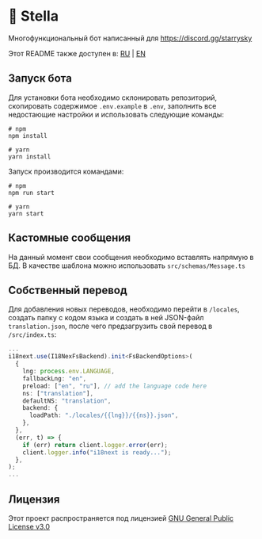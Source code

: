 # 💫 Stella

Многофункциональный бот написанный для https://discord.gg/starrysky

Этот README также доступен в: [RU](README_ru.md) | [EN](README.md)

## Запуск бота

Для установки бота необходимо склонировать репозиторий, скопировать содержимое `.env.example` в `.env`, заполнить все недостающие настройки и использовать следующие команды:

```
# npm
npm install

# yarn
yarn install
```

Запуск производится командами:

```
# npm
npm run start

# yarn
yarn start
```

## Кастомные сообщения

На данный момент свои сообщения необходимо вставлять напрямую в БД.
В качестве шаблона можно использовать `src/schemas/Message.ts`

## Собственный перевод

Для добавления новых переводов, необходимо перейти в `/locales`,
создать папку с кодом языка
и создать в ней JSON-файл `translation.json`, после чего
предзагрузить свой перевод в `/src/index.ts`:

```ts
...
i18next.use(I18NexFsBackend).init<FsBackendOptions>(
  {
    lng: process.env.LANGUAGE,
    fallbackLng: "en",
    preload: ["en", "ru"], // add the language code here
    ns: ["translation"],
    defaultNS: "translation",
    backend: {
      loadPath: "./locales/{{lng}}/{{ns}}.json",
    },
  },
  (err, t) => {
    if (err) return client.logger.error(err);
    client.logger.info("i18next is ready...");
  },
);
...
```

## Лицензия

Этот проект распространяется под лицензией [GNU General Public License v3.0][license]

[license]: https://github.com/nikkoxd/stella/blob/main/LICENSE

